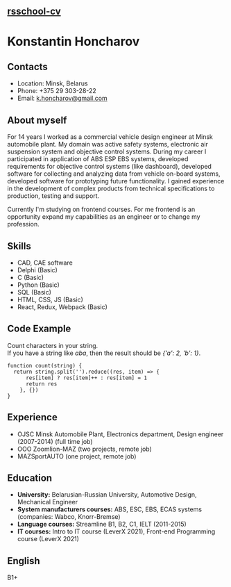 ## [rsschool-cv](https://khoncharov.github.io/rsschool-cv/cv)

# Konstantin Honcharov

## Contacts

- Location: Minsk, Belarus
- Phone: +375 29 303-28-22
- Email: k.honcharov@gmail.com

## About myself

For 14 years I worked as a commercial vehicle design engineer at Minsk automobile plant. My domain was active safety systems, electronic air suspension system and objective control systems. During my career I participated in application of ABS ESP EBS systems, developed requirements for objective control systems (like dashboard), developed software for collecting and analyzing data from vehicle on-board systems, developed software for prototyping future functionality. I gained experience in the development of complex products from technical specifications to production, testing and support.

Currently I'm studying on frontend courses. For me frontend is an opportunity expand my capabilities as an engineer or to change my profession.

## Skills

- CAD, CAE software
- Delphi (Basic)
- C (Basic)
- Python (Basic)
- SQL (Basic)
- HTML, CSS, JS (Basic)
- React, Redux, Webpack (Basic)

## Code Example

Count characters in your string. \
If you have a string like _aba_, then the result should be _{'a': 2, 'b': 1}_.

```
function count(string) {
  return string.split('').reduce((res, item) => {
      res[item] ? res[item]++ : res[item] = 1
      return res
    }, {})
}
```

## Experience

- OJSC Minsk Automobile Plant, Electronics department, Design engineer (2007-2014) (full time job)
- OOO Zoomlion-MAZ (two projects, remote job)
- MAZSportAUTO (one project, remote job)

## Education

- **University:** Belarusian-Russian University, Automotive Design, Mechanical Engineer
- **System manufacturers courses:** ABS, ESC, EBS, ECAS systems (companies: Wabco, Knorr-Bremse)
- **Language courses:** Streamline B1, B2, C1, IELT (2011-2015)
- **IT courses:** Intro to IT course (LeverX 2021), Front-end Programming course (LeverX 2021)

## English

B1+
